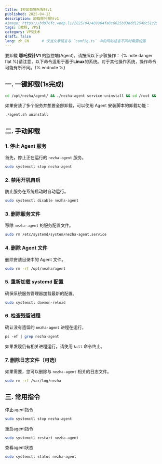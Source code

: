 ```yaml
---
title: 1秒卸载哪吒探针v1
published: 2025-04-13
description: 卸载哪吒探针v1
#image: https://bd076fc.webp.li/2025/04/409904fa8c6625b03ddd1264bc51c25e.png
tags: [教程, VPS]
category: VPS技术
draft: false
lang: zh_CN      # 仅当文章语言与 `config.ts` 中的网站语言不同时需要设置
---
```




要卸载 **哪吒探针V1** 的监控端(Agent)，请按照以下步骤操作：
{% note danger flat %}请注意，以下命令适用于基于**Linux**的系统。对于其他操作系统，操作命令可能有所不同。{% endnote %}


## 一. 一键卸载(1s完成)

```bash
cd /opt/nezha/agent/ && ./nezha-agent service uninstall && cd /root && rm -rf /opt/nezha/agent/
```

如果安装了多个服务并想要全部卸载，可以使用 Agent 安装脚本的卸载功能：

```bash
./agent.sh uninstall
```



## 二. 手动卸载

### 1\. 停止 Agent 服务

首先，停止正在运行的 `nezha-agent` 服务。

```bash
sudo systemctl stop nezha-agent
```

### 2\. 禁用开机自启
防止服务在系统启动时自动运行。

```bash
sudo systemctl disable nezha-agent
```

### 3\. 删除服务文件

移除 `nezha-agent` 的服务配置文件。

```bash
sudo rm /etc/systemd/system/nezha-agent.service
```

### 4\. 删除 Agent 文件

删除安装目录中的 Agent 文件。

```bash
sudo rm -rf /opt/nezha/agent
```

### 5\. 重新加载 systemd 配置

确保系统服务管理器加载最新的配置。

```bash
sudo systemctl daemon-reload
```

### 6\. 检查残留进程

确认没有遗留的 `nezha-agent` 进程在运行。

```perl
ps -ef | grep nezha-agent
```

如果发现仍有相关进程运行，请使用 `kill` 命令终止。

### 7\. 删除日志文件（可选）

如果需要，您可以删除与 `nezha-agent` 相关的日志文件。

```bash
sudo rm -rf /var/log/nezha
```



## 三. 常用指令

停止agent指令
```bash
sudo systemctl stop nezha-agent
```

重启agent指令
```bash
sudo systemctl restart nezha-agent
```

查看agent状态
```bash
sudo systemctl status nezha-agent
```